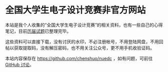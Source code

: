 <h1>全国大学生电子设计竞赛非官方网站</h1>

本站是我个人收集的“全国大学生电子设计竞赛”的相关资料，也有一些自己的心得笔记，目前[历届试题](problems.md)已整理完毕。

这些资料可以直接下载，没有讨厌的水印，不必注册帐号，不用登陆网盘，不用回帖以获取提取码，没有解压密码，也不用关注公众号，更不用手机收验证码。

本站内容保存在 <https://github.com/chenshuo/nuedc> ，如有问题，可前往 [GitHub 讨论](https://github.com/chenshuo/nuedc/discussions)。
